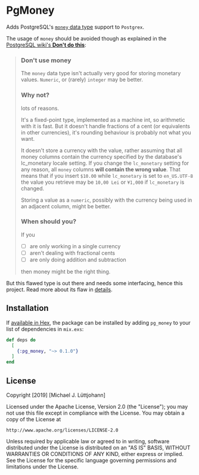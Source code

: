 # PgMoney

Adds PostgreSQL's [`money` data type](https://www.postgresql.org/docs/9.5/datatype-money.html) support to `Postgrex`.

The usage of `money` should be avoided though as explained in the [PostgreSQL wiki's **Don't do this**](https://wiki.postgresql.org/wiki/Don%27t_Do_This#Don.27t_use_money):

> ### Don't use money
> The `money` data type isn't actually very good for storing monetary values. `Numeric`, or (rarely) `integer` may be better.
> 
> ### Why not?
> lots of reasons.
> 
> It's a fixed-point type, implemented as a machine int, so arithmetic with it is fast. But it doesn't handle fractions of a cent (or equivalents in other currencies), it's rounding behaviour is probably not what you want.
> 
> It doesn't store a currency with the value, rather assuming that all money columns contain the currency specified by the database's lc_monetary locale setting. If you change the `lc_monetary` setting for any reason, all `money` columns **will contain the wrong value**. That means that if you insert `$10.00` while `lc_monetary` is set to `en_US.UTF-8` the value you retrieve may be `10,00 Lei` or `¥1,000` if `lc_monetary` is changed.
> 
> Storing a value as a `numeric`, possibly with the currency being used in an adjacent column, might be better.
> 
> ### When should you?
> If you
> - [ ] are only working in a single currency
> - [ ] aren't dealing with fractional cents
> - [ ] are only doing addition and subtraction
> 
> then money might be the right thing.

But this flawed type is out there and needs some interfacing, hence this project.
Read more about its flaw in [details](DETAILS.md).

## Installation

If [available in Hex](https://hex.pm/docs/publish), the package can be installed
by adding `pg_money` to your list of dependencies in `mix.exs`:

```elixir
def deps do
  [
    {:pg_money, "~> 0.1.0"}
  ]
end
```

## License
Copyright [2019] [Michael J. Lüttjohann]

Licensed under the Apache License, Version 2.0 (the "License");
you may not use this file except in compliance with the License.
You may obtain a copy of the License at

    http://www.apache.org/licenses/LICENSE-2.0

Unless required by applicable law or agreed to in writing, software
distributed under the License is distributed on an "AS IS" BASIS,
WITHOUT WARRANTIES OR CONDITIONS OF ANY KIND, either express or implied.
See the License for the specific language governing permissions and
limitations under the License.